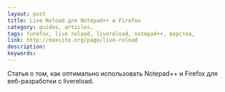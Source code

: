 ```yaml
---
layout: post
title: Live Reload для Notepad++ и Firefox
category: guides, articles, 
tags: furefox, live reload, livereload, notepad++, верстка, 
link: http://maxsite.org/page/live-reload
description: 
keywords: 
---
```


<p>Статья о том, как оптимально использовать Notepad++ и Firefox для веб-разработки с livereload.</p>
